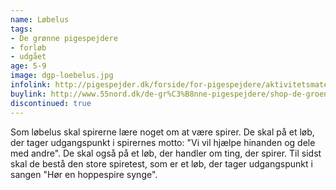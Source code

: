 ```yaml
---
name: Løbelus
tags:
- De grønne pigespejdere
- forløb
- udgået
age: 5-9
image: dgp-loebelus.jpg
infolink: http://pigespejder.dk/forside/for-pigespejdere/aktivitetsmateriale/udfordringsmaerker-for-spirer-groensmutter/den-nysgerrige/loebelus/
buylink: http://www.55nord.dk/de-gr%C3%B8nne-pigespejdere/shop-de-groenne-pigespejdere/maerker-2/loebelus-maerke
discontinued: true
---
```

Som løbelus skal spirerne lære noget om at være spirer. De skal på et løb, der
tager udgangspunkt i spirernes motto: "Vi vil hjælpe hinanden og dele med
andre". De skal også på et løb, der handler om ting, der spirer. Til sidst skal de
bestå den store spiretest, som er et løb, der tager udgangspunkt i sangen
"Hør en hoppespire synge".
